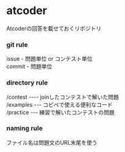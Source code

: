 # atcoder
Atcoderの回答を載せておくリポジトリ


### git rule
issue - 問題単位 or コンテスト単位  
commit - 問題単位


### directory rule

/contest ---- joinしたコンテストで解いた問題  
/examples --- コピペで使える便利なコード  
/practice --- 練習で解いたコンテストの問題

### naming rule

ファイル名は問題文のURL末尾を使う
